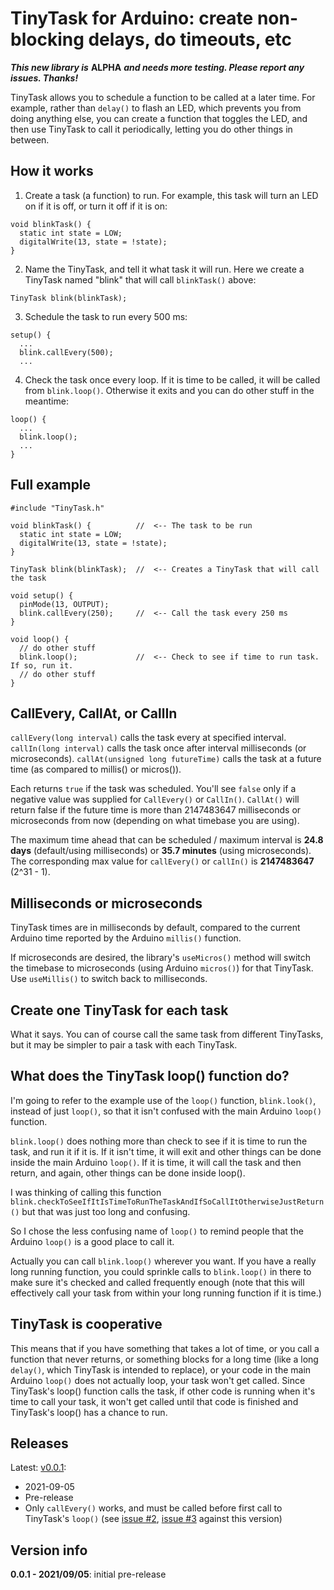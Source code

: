 # TinyTask for Arduino: create non-blocking delays, do timeouts, etc

***This new library is*** **ALPHA** ***and needs more testing. Please report any issues. Thanks!***

TinyTask allows you to schedule a function to be called at a later time.
For example, rather than ```delay()``` to flash an LED, which prevents you from
doing anything else, you can create a function that toggles the LED, and then
use TinyTask to call it periodically, letting you do other things in between.

## How it works

1. Create a task (a function) to run. For example, this task will turn an LED on
   if it is off, or turn it off if it is on:

```
void blinkTask() {
  static int state = LOW;
  digitalWrite(13, state = !state);
}
```

2. Name the TinyTask, and tell it what task it will run. Here we create a TinyTask named "blink" that will call ```blinkTask()``` above:

```
TinyTask blink(blinkTask);
```

3. Schedule the task to run every 500 ms:

```
setup() {
  ...
  blink.callEvery(500);
  ...
```

4. Check the task once every loop. If it is time to be called,
it will be called from ```blink.loop()```. Otherwise it exits and you can do other stuff in the meantime:

```
loop() {
  ...
  blink.loop();
  ...
}
```

## Full example

```
#include "TinyTask.h"

void blinkTask() {          //  <-- The task to be run
  static int state = LOW;
  digitalWrite(13, state = !state);
}

TinyTask blink(blinkTask);  //  <-- Creates a TinyTask that will call the task

void setup() {
  pinMode(13, OUTPUT);
  blink.callEvery(250);     //  <-- Call the task every 250 ms
}

void loop() {
  // do other stuff
  blink.loop();             //  <-- Check to see if time to run task. If so, run it.
  // do other stuff
}
```

## CallEvery, CallAt, or CallIn

```callEvery(long interval)``` calls the task every at specified interval.
```callIn(long interval)``` calls the task once after interval milliseconds (or microseconds).
```callAt(unsigned long futureTime)``` calls the task at a future time (as compared to millis() or micros()).

Each returns ```true``` if the task was scheduled. You'll see ```false``` only if a negative value was supplied for ```CallEvery()``` or ```CallIn()```. ```CallAt()``` will return false if the future time is more than 2147483647 milliseconds or microseconds from now (depending on what timebase you are using).

The maximum time ahead that can be scheduled / maximum interval is **24.8 days** (default/using milliseconds) or **35.7 minutes** (using microseconds). The corresponding max value for ```callEvery()``` or ```callIn()``` is **2147483647** (2^31 - 1).

## Milliseconds or microseconds

TinyTask times are in milliseconds by default, compared to the current Arduino time reported by the Arduino ```millis()``` function.

If microseconds are desired, the library's ```useMicros()``` method will switch the timebase to microseconds (using Arduino ```micros()```) for that TinyTask. Use ```useMillis()``` to switch back to milliseconds.

## Create one TinyTask for each task

What it says. You can of course call the same task from different TinyTasks,
but it may be simpler to pair a task with each TinyTask.
 
## What does the TinyTask loop() function do?

I'm going to refer to the example use of the ```loop()``` function, ```blink.look()```, instead of 
just ```loop()```, so that it isn't confused with the main Arduino ```loop()``` function.

```blink.loop()``` does nothing more than check to see if it is
time to run the task, and run it if it is. If it isn't time, it will exit and other things
can be done inside the main Arduino ```loop()```. If it is time, it will call
the task and then return, and again, other things can be done inside loop().

I was thinking of calling this function
```blink.checkToSeeIfItIsTimeToRunTheTaskAndIfSoCallItOtherwiseJustReturn()```
but that was just too long and confusing.

So I chose the less confusing name of ```loop()``` to remind people that the
Arduino ```loop()``` is a good place to call it.

Actually you can call ```blink.loop()``` wherever you want. If you have a
really long running function, you could sprinkle calls to ```blink.loop()```
in there to make sure it's checked and called frequently enough (note that
this will effectively call your task from within your long running function if it is time.)

## TinyTask is cooperative

This means that if you have something that takes a lot of time, or you call a function that never returns, or something blocks for a long time (like a long ```delay()```, which TinyTask is intended to replace), or your code in the main Arduino ```loop()``` does not actually loop, your task won't get called. Since TinyTask's loop() function calls the task, if other code is running when it's time to call your task, it won't get called until that code is finished and TinyTask's loop() has a chance to run.

## Releases

Latest: [v0.0.1](https://github.com/phonedeveloper/TinyTask/releases/tag/v0.0.1):
* 2021-09-05
* Pre-release
* Only ```callEvery()``` works, and must be called before first call to TinyTask's ```loop()``` (see [issue #2](https://github.com/phonedeveloper/TinyTask/issues/2), [issue #3](https://github.com/phonedeveloper/TinyTask/issues/3) against this version)

## Version info

**0.0.1 - 2021/09/05**: initial pre-release
